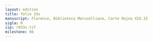 ```yaml
---
layout: edition
title: folio 33v
manuscript: Florence, Biblioteca Marucelliana, Carte Rajna XIX.15
sigla: R
iip: r033v.tif
milestone: 66
---
```

